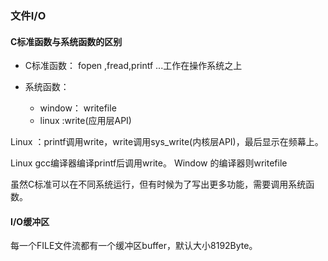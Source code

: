 ### 文件I/O

#### C标准函数与系统函数的区别

* C标准函数： fopen ,fread,printf ...工作在操作系统之上

* 系统函数：
    + window： writefile
    + linux :write(应用层API) 



Linux ：printf调用write，write调用sys_write(内核层API)，最后显示在频幕上。


Linux gcc编译器编译printf后调用write。
Window 的编译器则writefile

虽然C标准可以在不同系统运行，但有时候为了写出更多功能，需要调用系统函数。


#### I/O缓冲区
每一个FILE文件流都有一个缓冲区buffer，默认大小8192Byte。
